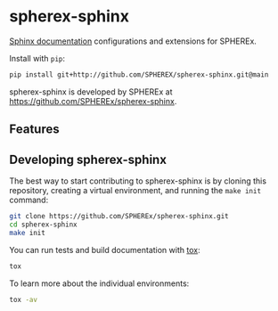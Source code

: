 # spherex-sphinx

[Sphinx documentation](https://www.sphinx-doc.org/en/master/) configurations and extensions for SPHEREx.

Install with `pip`:

```sh
pip install git+http://github.com/SPHEREX/spherex-sphinx.git@main
```

spherex-sphinx is developed by SPHEREx at https://github.com/SPHEREx/spherex-sphinx.

## Features

<!-- A bullet list with things that this package does -->

## Developing spherex-sphinx

The best way to start contributing to spherex-sphinx is by cloning this repository, creating a virtual environment, and running the `make init` command:

```sh
git clone https://github.com/SPHEREx/spherex-sphinx.git
cd spherex-sphinx
make init
```

You can run tests and build documentation with [tox](https://tox.wiki/en/latest/):

```sh
tox
```

To learn more about the individual environments:

```sh
tox -av
```
